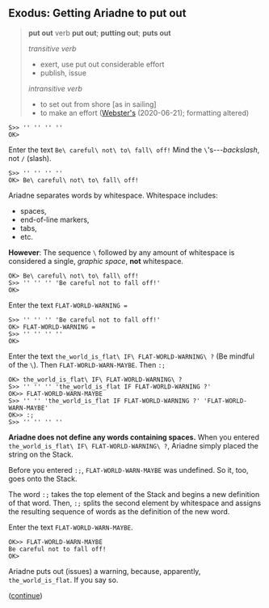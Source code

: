 ## Exodus: Getting Ariadne to put out

> **put out** verb
> **put out**; **putting out**; **puts out**
>
> _transitive verb_
> * exert, use put out considerable effort
> * publish, issue
>
> _intransitive verb_
> * to set out from shore \[as in sailing\]
> * to make an effort
> ([Webster's](https://www.merriam-webster.com/dictionary/put%20out) (2020-06-21); formatting altered)

    S>> '' '' '' ''
    OK>

Enter the text `Be\ careful\ not\ to\ fall\ off!` Mind the `\`'s---_backslash_, not `/` (slash).

    S>> '' '' '' ''
    OK> Be\ careful\ not\ to\ fall\ off!
    
Ariadne separates words by whitespace. Whitespace includes:

* spaces,
* end-of-line markers,
* tabs,
* etc.

**However**:
The sequence `\` followed by any amount of whitespace is considered a single, _graphic space_, **not** whitespace.

    OK> Be\ careful\ not\ to\ fall\ off!
    S>> '' '' '' 'Be careful not to fall off!'
    OK>
    
Enter the text `FLAT-WORLD-WARNING =`

    S>> '' '' '' 'Be careful not to fall off!'
    OK> FLAT-WORLD-WARNING =
    S>> '' '' '' ''
    OK>

Enter the text `the_world_is_flat\ IF\ FLAT-WORLD-WARNING\ ?` (Be mindful of the `\`).
Then `FLAT-WORLD-WARN-MAYBE`.
Then `:;`

    OK> the_world_is_flat\ IF\ FLAT-WORLD-WARNING\ ?
    S>> '' '' '' 'the_world_is_flat IF FLAT-WORLD-WARNING ?'
    OK>> FLAT-WORLD-WARN-MAYBE
    S>> '' '' 'the_world_is_flat IF FLAT-WORLD-WARNING ?' 'FLAT-WORLD-WARN-MAYBE'
    OK>> :;
    S>> '' '' '' ''
   
**Ariadne does not define any words containing spaces.**
When you entered `the_world_is_flat\ IF\ FLAT-WORLD-WARNING\ ?`,
Ariadne simply placed the string on the Stack.

Before you entered `:;`, `FLAT-WORLD-WARN-MAYBE` was undefined.
So it, too, goes onto the Stack.

The word `:;` takes the top element of the Stack and begins a new definition of that word.
Then, `:;` splits the second element by whitespace and assigns the resulting sequence of words as the definition of the new word.

Enter the text `FLAT-WORLD-WARN-MAYBE`.

    OK>> FLAT-WORLD-WARN-MAYBE
    Be careful not to fall off!
    OK>
    
Ariadne puts out (issues) a warning, because, apparently, `the_world_is_flat`. If you say so.

([continue](https://github.com/dmparrishphd/Python4th/blob/master/2b/Tutorial/body3.md))

